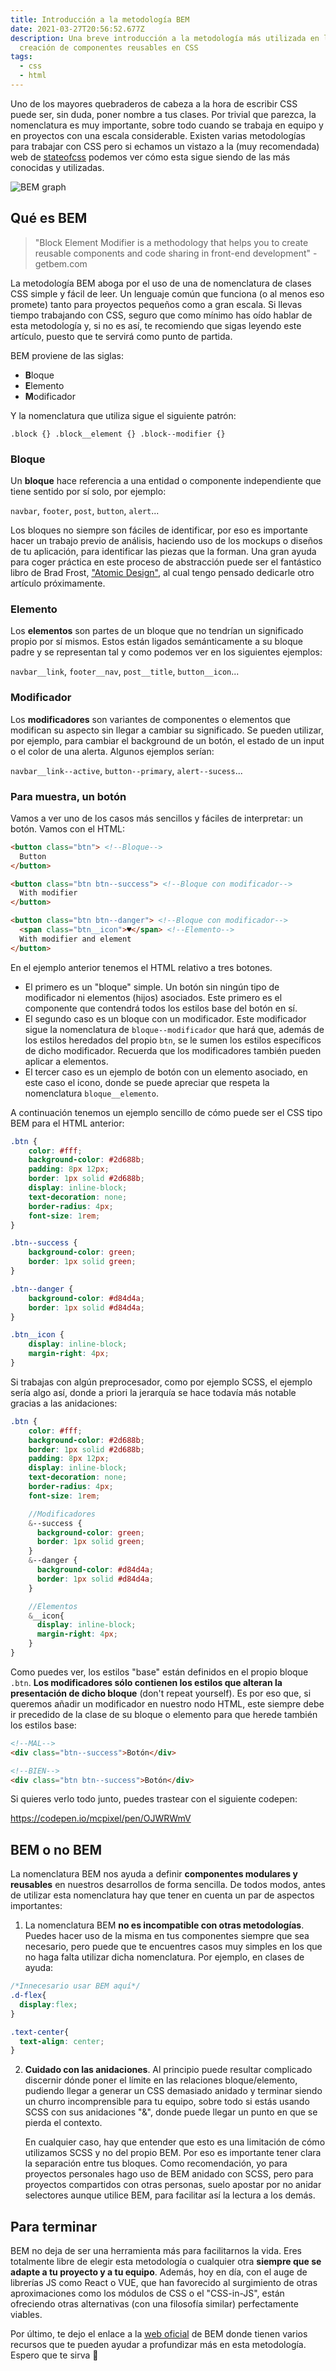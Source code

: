 ```yaml
---
title: Introducción a la metodología BEM
date: 2021-03-27T20:56:52.677Z
description: Una breve introducción a la metodología más utilizada en la
  creación de componentes reusables en CSS
tags:
  - css
  - html
---
```

Uno de los mayores quebraderos de cabeza a la hora de escribir CSS puede ser, sin duda, poner nombre a tus clases. Por trivial que parezca, la nomenclatura es muy importante, sobre todo cuando se trabaja en equipo y en proyectos con una escala considerable. Existen varias metodologías para trabajar con CSS pero si echamos un vistazo a la (muy recomendada) web de [stateofcss](https://2020.stateofcss.com/en-US/technologies/methodologies/) podemos ver cómo esta sigue siendo de las más conocidas y utilizadas.

![BEM graph](css_methodologies_experience_ranking.png "BEM graph")

## Qué es BEM

> "Block Element Modifier is a methodology that helps you to create reusable components and code sharing in front-end development" - getbem.com

La metodología BEM aboga por el uso de una de nomenclatura de clases CSS simple y fácil de leer. Un lenguaje común que funciona (o al menos eso promete) tanto para proyectos pequeños como a gran escala. Si llevas tiempo trabajando con CSS, seguro que como mínimo has oído hablar de esta metodología y, si no es así, te recomiendo que sigas leyendo este artículo, puesto que te servirá como punto de partida.

BEM proviene de las siglas:

* **B**loque
* **E**lemento
* **M**odificador

Y la nomenclatura que utiliza sigue el siguiente patrón:

`.block {}
.block__element {}
.block--modifier {}`

### Bloque

Un **bloque** hace referencia a una entidad o componente independiente que tiene sentido por sí solo, por ejemplo:  

`navbar`, `footer`, `post`, `button`, `alert`...

Los bloques no siempre son fáciles de identificar, por eso es importante hacer un trabajo previo de análisis, haciendo uso de los mockups o diseños de tu aplicación, para identificar las piezas que la forman. Una gran ayuda para coger práctica en este proceso de abstracción puede ser el fantástico libro de Brad Frost, ["Atomic Design"](https://atomicdesign.bradfrost.com/), al cual tengo pensado dedicarle otro artículo próximamente.

### Elemento

Los **elementos** son partes de un bloque que no tendrían un significado propio por sí mismos. Estos están ligados semánticamente a su bloque padre y se representan tal y como podemos ver en los siguientes ejemplos:

`navbar__link`, `footer__nav`, `post__title`, `button__icon`...

### Modificador

Los **modificadores** son variantes de componentes o elementos que modifican su aspecto sin llegar a cambiar su significado. Se pueden utilizar, por ejemplo, para cambiar el background de un botón, el estado de un input o el color de una alerta. Algunos ejemplos serían:

`navbar__link--active`, `button--primary`, `alert--sucess`...

### Para muestra, un botón

Vamos a ver uno de los casos más sencillos y fáciles de interpretar: un botón. Vamos con el HTML:

```html
<button class="btn"> <!--Bloque-->
  Button
</button>

<button class="btn btn--success"> <!--Bloque con modificador-->
  With modifier
</button>

<button class="btn btn--danger"> <!--Bloque con modificador-->
  <span class="btn__icon">♥</span> <!--Elemento-->
  With modifier and element
</button>
```

En el ejemplo anterior tenemos el HTML relativo a tres botones.  

* El primero es un "bloque" simple. Un botón sin ningún tipo de modificador ni elementos (hijos) asociados. Este primero es el componente que contendrá todos los estilos base del botón en sí. 
* El segundo caso es un bloque con un modificador. Este modificador sigue la nomenclatura de `bloque--modificador` que hará que, además de los estilos heredados del propio `btn`, se le sumen los estilos específicos de dicho modificador. Recuerda que los modificadores también pueden aplicar a elementos.
* El tercer caso es un ejemplo de botón con un elemento asociado, en este caso el icono, donde se puede apreciar que respeta la nomenclatura `bloque__elemento`. 

A continuación tenemos un ejemplo sencillo de cómo puede ser el CSS tipo BEM para el HTML anterior:

```css
.btn { 
    color: #fff;
    background-color: #2d688b;
    padding: 8px 12px;
    border: 1px solid #2d688b;
    display: inline-block;
    text-decoration: none;
    border-radius: 4px;
    font-size: 1rem;
}

.btn--success {
    background-color: green;
    border: 1px solid green;
}

.btn--danger {
    background-color: #d84d4a;
    border: 1px solid #d84d4a;
}

.btn__icon {
    display: inline-block;
    margin-right: 4px;
}
```

Si trabajas con algún preprocesador, como por ejemplo SCSS, el ejemplo sería algo así, donde a priori la jerarquía se hace todavía más notable gracias a las anidaciones:

```scss
.btn {
    color: #fff;
    background-color: #2d688b;
    border: 1px solid #2d688b;
    padding: 8px 12px;
    display: inline-block;
    text-decoration: none;
    border-radius: 4px;
    font-size: 1rem;

    //Modificadores
    &--success {
      background-color: green;
      border: 1px solid green;
    }
    &--danger {
      background-color: #d84d4a;
      border: 1px solid #d84d4a;
    }

    //Elementos
    &__icon{
      display: inline-block;
      margin-right: 4px;
    }
}
```

Como puedes ver, los estilos "base" están definidos en el propio bloque `.btn`. **Los modificadores sólo contienen los estilos que alteran la presentación de dicho bloque** (don't repeat yourself). Es por eso que, si queremos añadir un modificador en nuestro nodo HTML, este siempre debe ir precedido de la clase de su bloque o elemento para que herede también los estilos base:

```html
<!--MAL-->
<div class="btn--success">Botón</div>

<!--BIEN-->
<div class="btn btn--success">Botón</div>
```

Si quieres verlo todo junto, puedes trastear con el siguiente codepen:

https://codepen.io/mcpixel/pen/OJWRWmV

## BEM o no BEM

La nomenclatura BEM nos ayuda a definir **componentes modulares y reusables** en nuestros desarrollos de forma sencilla. De todos modos, antes de utilizar esta nomenclatura hay que tener en cuenta un par de aspectos importantes:

1. La nomenclatura BEM **no es incompatible con otras metodologías**. Puedes hacer uso de la misma en tus componentes siempre que sea necesario, pero puede que te encuentres casos muy simples en los que no haga falta utilizar dicha nomenclatura. Por ejemplo, en clases de ayuda:

```css
/*Innecesario usar BEM aquí*/
.d-flex{
  display:flex;
}

.text-center{
  text-align: center;
}
```

2. **Cuidado con las anidaciones**. Al principio puede resultar complicado discernir dónde poner el límite en las relaciones bloque/elemento, pudiendo llegar a generar un CSS demasiado anidado y terminar siendo un churro incomprensible para tu equipo, sobre todo si estás usando SCSS con sus anidaciones "&", donde puede llegar un punto en que se pierda el contexto. 

   En cualquier caso, hay que entender que esto es una limitación de cómo utilizamos SCSS y no del propio BEM. Por eso es importante tener clara la separación entre tus bloques. Como recomendación, yo para proyectos personales hago uso de BEM anidado con SCSS, pero para proyectos compartidos con otras personas, suelo apostar por no anidar selectores aunque utilice BEM, para facilitar así la lectura a los demás. 

## Para terminar

BEM no deja de ser una herramienta más para facilitarnos la vida. Eres totalmente libre de elegir esta metodología o cualquier otra **siempre que se adapte a tu proyecto y a tu equipo**. Además, hoy en día, con el auge de librerías JS como React o VUE, que han favorecido al surgimiento de otras aproximaciones como los módulos de CSS o el "CSS-in-JS", están ofreciendo otras alternativas (con una filosofía similar) perfectamente viables.

Por último, te dejo el enlace a la [web oficial](http://getbem.com/) de BEM donde tienen varios recursos que te pueden ayudar a profundizar más en esta metodología. Espero que te sirva 🙂
